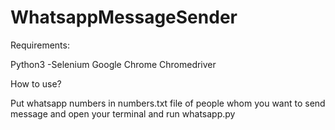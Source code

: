 # WhatsappMessageSender



Requirements:

Python3
 -Selenium
Google Chrome 
Chromedriver


How to use?

Put whatsapp numbers in numbers.txt file of people whom you want to send message and open your terminal and run whatsapp.py
